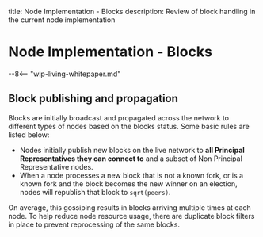 title: Node Implementation - Blocks
description: Review of block handling in the current node implementation

# Node Implementation - Blocks

--8<-- "wip-living-whitepaper.md"

## Block publishing and propagation

Blocks are initially broadcast and propagated across the network to different types of nodes based on the blocks status. Some basic rules are listed below:

- Nodes initially publish new blocks on the live network to **all Principal Representatives they can connect to** and a subset of Non Principal Representative nodes.
- When a node processes a new block that is not a known fork, or is a known fork and the block becomes the new winner on an election, nodes will republish that block to `sqrt(peers)`.

On average, this gossiping results in blocks arriving multiple times at each node. To help reduce node resource usage, there are duplicate block filters in place to prevent reprocessing of the same blocks.
